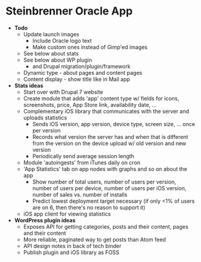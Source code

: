 Steinbrenner Oracle App
=======================

- **Todo**
	- Update launch images
		- Include Oracle logo text
		- Make custom ones instead of Gimp'ed images
	- See below about stats
	- See below about WP plugin
		- and Drupal migration/plugin/framework
	- Dynamic type - about pages and content pages
	- Content display - show title like in Mail app
- **Stats ideas**
	- Start over with Drupal 7 website
	- Create module that adds 'app' content type w/ fields for icons, screenshots, price, App Store link, availability date, ...
	- Complementary iOS library that communicates with the server and uploads statistics
		- Sends iOS version, app version, device type, screen size, ... once per version
		- Records what version the server has and when that is different from the version on the device upload w/ old version and new version
		- Periodically send average session length
	- Module 'autoingests' from iTunes daily on cron
	- 'App Statistics' tab on app nodes with graphs and so on about the app
		- Show number of total users, number of users per version, number of users per device, number of users per iOS version, number of sales vs. number of installs
		- Predict lowest deployment target necessary (if only <1% of users are on 6, then there's no reason to support it)
	- iOS app client for viewing statistics
- **WordPress plugin ideas**
	- Exposes API for getting categories, posts and their content, pages and their content
	- More reliable, paginated way to get posts than Atom feed
	- API design notes in back of tech binder
	- Publish plugin and iOS library as FOSS